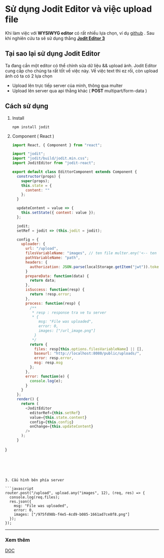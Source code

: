#  Sử dụng Jodit Editor và việc upload file

Khi làm việc với **WYSIWYG editor** có rất nhiều lựa chọn, ví dụ [github](<https://github.com/JefMari/awesome-wysiwyg#for-react>) . Sau khi nghiên cứu ta sẽ sử dụng thằng **[Jodit Editor 3](<https://xdsoft.net/jodit/doc/>)** 

## Tại sao lại sử dụng Jodit Editor

Ta đang cần một editor có thể chỉnh sửa dữ liệu && upload ảnh. Jodit Editor cung cấp cho chúng ta rất tốt về việc này. Về việc text thì ez rồi, còn upload ảnh có ta có 2 lựa chọn

- Upload lên trực tiếp server của mình, thông qua multer
- Upload lên server qua api thằng khác ( **POST** multipart/form-data )

## Cách sử dụng 

1. Install

   ```
   npm install jodit
   ```

2. Component ( React )

   ```javascript
   import React, { Component } from "react";
   
   import "jodit";
   import "jodit/build/jodit.min.css";
   import JoditEditor from "jodit-react";
   
   export default class EdittorComponent extends Component {
     constructor(props) {
       super(props);
       this.state = {
         content: ""
       };
     }
   
     updateContent = value => {
       this.setState({ content: value });
     };
   
     jodit;
     setRef = jodit => (this.jodit = jodit);
   
     config = {
       uploader: {
         url: "/upload",
         filesVariableName: "images", // ten file multer.eny('<-- ten file here -->')
         pathVariableName: "path",
         headers: {
           authorization: JSON.parse(localStorage.getItem("jwt")).token
         }
         prepareData: function(data) {
           return data;
         },
         isSuccess: function(resp) {
           return !resp.error;
         },
         process: function(resp) {
           /**
            * resp : response tra ve tu server 
            * {
               msg: "File was uploaded",
               error: 0,
               images: ["/url_image.png"]
             }
            */
           return {
             files: resp[this.options.filesVariableName] || [],
             baseurl: "http://localhost:8080/public/uploads/",
             error: resp.error,
             msg: resp.msg
           };
         },
         error: function(e) {
           console.log(e);
         }
       }
     };
     render() {
       return (
         <JoditEditor
           editorRef={this.setRef}
           value={this.state.content}
           config={this.config}
           onChange={this.updateContent}
         />
       );
     }
}
   
   ```
   
   



3. Cấu hình bên phía server

   ```javascript
   router.post("/upload", upload.any("images", 12), (req, res) => {
     console.log(req.files);
     res.json({
       msg: "File was uploaded",
       error: 0,
       images: ["/975fd98b-f4e5-4cd9-b085-1661ad7ce8f8.png"]
     });
   });
   ```

   

***

### Xem thêm

[DOC](<https://xdsoft.net/jodit/v.2/doc/tutorial-uploader-settings.html>)

